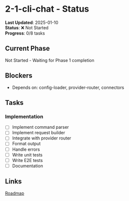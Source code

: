 # 2-1-cli-chat - Status
**Last Updated**: 2025-01-10  
**Status**: ❌ Not Started  
**Progress**: 0/8 tasks

## Current Phase
Not Started - Waiting for Phase 1 completion

## Blockers
- Depends on: config-loader, provider-router, connectors

## Tasks
### Implementation
- [ ] Implement command parser
- [ ] Implement request builder
- [ ] Integrate with provider router
- [ ] Format output
- [ ] Handle errors
- [ ] Write unit tests
- [ ] Write E2E tests
- [ ] Documentation

## Links
[Roadmap](../../roadmap.md)
